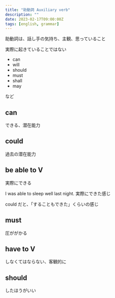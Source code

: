```yaml
---
title: "助動詞 Auxiliary verb"
description: ""
date: 2023-02-17T09:00:00Z
tags: [english, grammar]
---
```


助動詞は、話し手の気持ち、主観、思っていること

実際に起きていることではない

- can
- will
- should
- must
- shall
- may

など


## can
できる、潜在能力

## could
過去の潜在能力

## be able to V
実際にできる

I was able to sleep well last night.
実際にできた感じ

could だと、「することもできた」くらいの感じ

## must
圧ががかる

## have to V
しなくてはならない、客観的に

## should
したほうがいい
